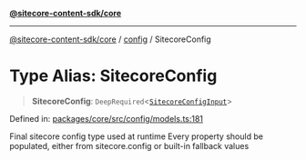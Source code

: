 [**@sitecore-content-sdk/core**](../../README.md)

***

[@sitecore-content-sdk/core](../../README.md) / [config](../README.md) / SitecoreConfig

# Type Alias: SitecoreConfig

> **SitecoreConfig**: `DeepRequired`\<[`SitecoreConfigInput`](SitecoreConfigInput.md)\>

Defined in: [packages/core/src/config/models.ts:181](https://github.com/Sitecore/content-sdk/blob/7a8762cba8d2433002de71e21a5ba27c55dcfe57/packages/core/src/config/models.ts#L181)

Final sitecore config type used at runtime
Every property should be populated, either from sitecore.config or built-in fallback values

